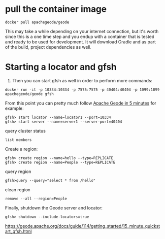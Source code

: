 # pull the container image

```
docker pull apachegeode/geode
```

This may take a while depending on your internet connection, but it's worth since this is a one time step and you endup with a container that is tested and ready to be used for development. It will download Gradle and as part of the build, project dependencies as well.

# Starting a locator and gfsh

1. Then you can start gfsh as well in order to perform more commands:

```
docker run -it -p 10334:10334 -p 7575:7575 -p 40404:40404 -p 1099:1099  apachegeode/geode gfsh
```


From this point you can pretty much follow [Apache Geode in 5 minutes](https://cwiki.apache.org/confluence/display/GEODE/Index#Index-Geodein5minutes) for example:

```
gfsh> start locator --name=locator1 --port=10334
gfsh> start server --name=server1 --server-port=40404
```

query cluster status

```
list members
```
Create a region:
```
gfsh> create region --name=hello --type=REPLICATE 
gfsh> create region --name=People --type=REPLICATE
```
query region
```
gfsh>query --query="select * from /hello"
```

clean region
```
remove --all --region=People
```
Finally, shutdown the Geode server and locator:
```
gfsh> shutdown --include-locators=true
```

https://geode.apache.org/docs/guide/114/getting_started/15_minute_quickstart_gfsh.html